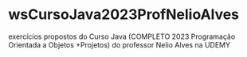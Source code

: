# wsCursoJava2023ProfNelioAlves
exercícios propostos do Curso Java (COMPLETO 2023 Programação Orientada a Objetos +Projetos) do professor Nelio Alves na UDEMY
